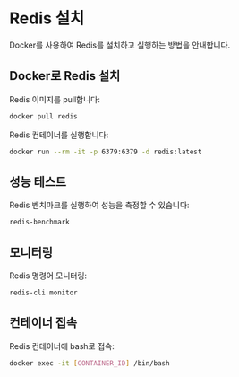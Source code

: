 # Redis 설치

Docker를 사용하여 Redis를 설치하고 실행하는 방법을 안내합니다.

## Docker로 Redis 설치

Redis 이미지를 pull합니다:

```sh
docker pull redis
```

Redis 컨테이너를 실행합니다:

```sh
docker run --rm -it -p 6379:6379 -d redis:latest
```

## 성능 테스트

Redis 벤치마크를 실행하여 성능을 측정할 수 있습니다:

```sh
redis-benchmark
```

## 모니터링

Redis 명령어 모니터링:

```sh
redis-cli monitor
```

## 컨테이너 접속

Redis 컨테이너에 bash로 접속:

```sh
docker exec -it [CONTAINER_ID] /bin/bash
```